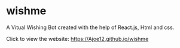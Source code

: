 # wishme

A Vitual Wishing Bot created with the help of React.js, Html and css.

Click to view the website: https://Ajoe12.github.io/wishme
